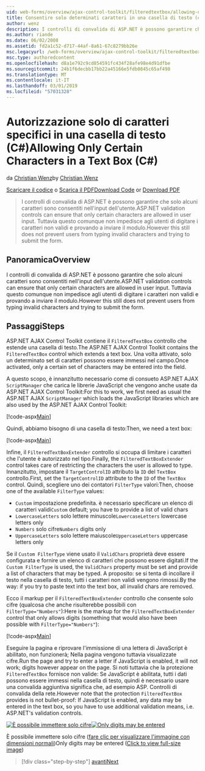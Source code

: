 ```yaml
---
uid: web-forms/overview/ajax-control-toolkit/filteredtextbox/allowing-only-certain-characters-in-a-text-box-cs
title: Consentire solo determinati caratteri in una casella di testo (c#) | Microsoft Docs
author: wenz
description: I controlli di convalida di ASP.NET è possono garantire che solo alcuni caratteri sono consentiti nell'input dell'utente. Questo comunque non impedisce tuttavia agli utenti dalla digitazione non è validi...
ms.author: riande
ms.date: 06/02/2008
ms.assetid: fd2a1c52-d717-44af-8a61-67c8279bb26e
msc.legacyurl: /web-forms/overview/ajax-control-toolkit/filteredtextbox/allowing-only-certain-characters-in-a-text-box-cs
msc.type: authoredcontent
ms.openlocfilehash: d8a1e792c9cd854591fc434f28afe98e4d91dfbe
ms.sourcegitcommit: 24b1f6decbb17bb22a45166e5fdb0845c65af498
ms.translationtype: MT
ms.contentlocale: it-IT
ms.lasthandoff: 03/01/2019
ms.locfileid: "57031328"
---
```

<a name="allowing-only-certain-characters-in-a-text-box-c"></a><span data-ttu-id="52aa1-104">Autorizzazione solo di caratteri specifici in una casella di testo (C#)</span><span class="sxs-lookup"><span data-stu-id="52aa1-104">Allowing Only Certain Characters in a Text Box (C#)</span></span>
====================
<span data-ttu-id="52aa1-105">da [Christian Wenz](https://github.com/wenz)</span><span class="sxs-lookup"><span data-stu-id="52aa1-105">by [Christian Wenz](https://github.com/wenz)</span></span>

<span data-ttu-id="52aa1-106">[Scaricare il codice](http://download.microsoft.com/download/4/c/2/4c2def7a-0d23-4055-91f9-1f18504167d7/FilteredTextBox0.cs.zip) o [Scarica il PDF](http://download.microsoft.com/download/b/6/a/b6ae89ee-df69-4c87-9bfb-ad1eb2b23373/filteredtextbox0CS.pdf)</span><span class="sxs-lookup"><span data-stu-id="52aa1-106">[Download Code](http://download.microsoft.com/download/4/c/2/4c2def7a-0d23-4055-91f9-1f18504167d7/FilteredTextBox0.cs.zip) or [Download PDF](http://download.microsoft.com/download/b/6/a/b6ae89ee-df69-4c87-9bfb-ad1eb2b23373/filteredtextbox0CS.pdf)</span></span>

> <span data-ttu-id="52aa1-107">I controlli di convalida di ASP.NET è possono garantire che solo alcuni caratteri sono consentiti nell'input dell'utente.</span><span class="sxs-lookup"><span data-stu-id="52aa1-107">ASP.NET validation controls can ensure that only certain characters are allowed in user input.</span></span> <span data-ttu-id="52aa1-108">Tuttavia questo comunque non impedisce agli utenti di digitare i caratteri non validi e provando a inviare il modulo.</span><span class="sxs-lookup"><span data-stu-id="52aa1-108">However this still does not prevent users from typing invalid characters and trying to submit the form.</span></span>


## <a name="overview"></a><span data-ttu-id="52aa1-109">Panoramica</span><span class="sxs-lookup"><span data-stu-id="52aa1-109">Overview</span></span>

<span data-ttu-id="52aa1-110">I controlli di convalida di ASP.NET è possono garantire che solo alcuni caratteri sono consentiti nell'input dell'utente.</span><span class="sxs-lookup"><span data-stu-id="52aa1-110">ASP.NET validation controls can ensure that only certain characters are allowed in user input.</span></span> <span data-ttu-id="52aa1-111">Tuttavia questo comunque non impedisce agli utenti di digitare i caratteri non validi e provando a inviare il modulo.</span><span class="sxs-lookup"><span data-stu-id="52aa1-111">However this still does not prevent users from typing invalid characters and trying to submit the form.</span></span>

## <a name="steps"></a><span data-ttu-id="52aa1-112">Passaggi</span><span class="sxs-lookup"><span data-stu-id="52aa1-112">Steps</span></span>

<span data-ttu-id="52aa1-113">ASP.NET AJAX Control Toolkit contiene il `FilteredTextBox` controllo che estende una casella di testo.</span><span class="sxs-lookup"><span data-stu-id="52aa1-113">The ASP.NET AJAX Control Toolkit contains the `FilteredTextBox` control which extends a text box.</span></span> <span data-ttu-id="52aa1-114">Una volta attivato, solo un determinato set di caratteri possono essere immessi nel campo.</span><span class="sxs-lookup"><span data-stu-id="52aa1-114">Once activated, only a certain set of characters may be entered into the field.</span></span>

<span data-ttu-id="52aa1-115">A questo scopo, è innanzitutto necessario come di consueto ASP.NET AJAX `ScriptManager` che carica le librerie JavaScript che vengono anche usate da ASP.NET AJAX Control Toolkit:</span><span class="sxs-lookup"><span data-stu-id="52aa1-115">For this to work, we first need as usual the ASP.NET AJAX `ScriptManager` which loads the JavaScript libraries which are also used by the ASP.NET AJAX Control Toolkit:</span></span>

[!code-aspx[Main](allowing-only-certain-characters-in-a-text-box-cs/samples/sample1.aspx)]

<span data-ttu-id="52aa1-116">Quindi, abbiamo bisogno di una casella di testo:</span><span class="sxs-lookup"><span data-stu-id="52aa1-116">Then, we need a text box:</span></span>

[!code-aspx[Main](allowing-only-certain-characters-in-a-text-box-cs/samples/sample2.aspx)]

<span data-ttu-id="52aa1-117">Infine, il `FilteredTextBoxExtender` controllo si occupa di limitare i caratteri che l'utente è autorizzato nel tipo.</span><span class="sxs-lookup"><span data-stu-id="52aa1-117">Finally, the `FilteredTextBoxExtender` control takes care of restricting the characters the user is allowed to type.</span></span> <span data-ttu-id="52aa1-118">Innanzitutto, impostare il `TargetControlID` attributo la `ID` del `TextBox` controllo.</span><span class="sxs-lookup"><span data-stu-id="52aa1-118">First, set the `TargetControlID` attribute to the `ID` of the `TextBox` control.</span></span> <span data-ttu-id="52aa1-119">Quindi, scegliere uno dei contatori `FilterType` valori:</span><span class="sxs-lookup"><span data-stu-id="52aa1-119">Then, choose one of the available `FilterType` values:</span></span>

- <span data-ttu-id="52aa1-120">`Custom` impostazione predefinita. è necessario specificare un elenco di caratteri validi</span><span class="sxs-lookup"><span data-stu-id="52aa1-120">`Custom` default; you have to provide a list of valid chars</span></span>
- <span data-ttu-id="52aa1-121">`LowercaseLetters` solo lettere minuscole</span><span class="sxs-lookup"><span data-stu-id="52aa1-121">`LowercaseLetters` lowercase letters only</span></span>
- <span data-ttu-id="52aa1-122">`Numbers` solo cifre</span><span class="sxs-lookup"><span data-stu-id="52aa1-122">`Numbers` digits only</span></span>
- <span data-ttu-id="52aa1-123">`UppercaseLetters` solo lettere maiuscole</span><span class="sxs-lookup"><span data-stu-id="52aa1-123">`UppercaseLetters` uppercase letters only</span></span>

<span data-ttu-id="52aa1-124">Se il `Custom FilterType` viene usato il `ValidChars` proprietà deve essere configurata e fornire un elenco di caratteri che possono essere digitati.</span><span class="sxs-lookup"><span data-stu-id="52aa1-124">If the `Custom FilterType` is used, the `ValidChars` property must be set and provide a list of characters that may be typed.</span></span> <span data-ttu-id="52aa1-125">A proposito: se si tenta di incollare il testo nella casella di testo, tutti i caratteri non validi vengono rimossi.</span><span class="sxs-lookup"><span data-stu-id="52aa1-125">By the way: if you try to paste text into the text box, all invalid chars are removed.</span></span>

<span data-ttu-id="52aa1-126">Ecco il markup per il `FilteredTextBoxExtender` controllo che consente solo cifre (qualcosa che anche risulterebbe possibili con `FilterType="Numbers"`):</span><span class="sxs-lookup"><span data-stu-id="52aa1-126">Here is the markup for the `FilteredTextBoxExtender` control that only allows digits (something that would also have been possible with `FilterType="Numbers"`):</span></span>

[!code-aspx[Main](allowing-only-certain-characters-in-a-text-box-cs/samples/sample3.aspx)]

<span data-ttu-id="52aa1-127">Eseguire la pagina e riprovare l'immissione di una lettera di JavaScript è abilitato, non funzionerà; Nella pagina vengono tuttavia visualizzate cifre.</span><span class="sxs-lookup"><span data-stu-id="52aa1-127">Run the page and try to enter a letter if JavaScript is enabled, it will not work; digits however appear on the page.</span></span> <span data-ttu-id="52aa1-128">Si noti tuttavia che la protezione `FilteredTextBox` fornisce non valide: Se JavaScript è abilitata, tutti i dati possono essere immessi nella casella di testo, quindi è necessario usare una convalida aggiuntiva significa che, ad esempio ASP. Controlli di convalida della rete.</span><span class="sxs-lookup"><span data-stu-id="52aa1-128">However note that the protection `FilteredTextBox` provides is not bullet-proof: If JavaScript is enabled, any data may be entered in the text box, so you have to use additional validation means, i.e. ASP.NET's validation controls.</span></span>


<span data-ttu-id="52aa1-129">[![È possibile immettere solo cifre](allowing-only-certain-characters-in-a-text-box-cs/_static/image2.png)](allowing-only-certain-characters-in-a-text-box-cs/_static/image1.png)</span><span class="sxs-lookup"><span data-stu-id="52aa1-129">[![Only digits may be entered](allowing-only-certain-characters-in-a-text-box-cs/_static/image2.png)](allowing-only-certain-characters-in-a-text-box-cs/_static/image1.png)</span></span>

<span data-ttu-id="52aa1-130">È possibile immettere solo cifre ([fare clic per visualizzare l'immagine con dimensioni normali](allowing-only-certain-characters-in-a-text-box-cs/_static/image3.png))</span><span class="sxs-lookup"><span data-stu-id="52aa1-130">Only digits may be entered ([Click to view full-size image](allowing-only-certain-characters-in-a-text-box-cs/_static/image3.png))</span></span>

> [!div class="step-by-step"]
> [<span data-ttu-id="52aa1-131">avanti</span><span class="sxs-lookup"><span data-stu-id="52aa1-131">Next</span></span>](allowing-only-certain-characters-in-a-text-box-vb.md)
